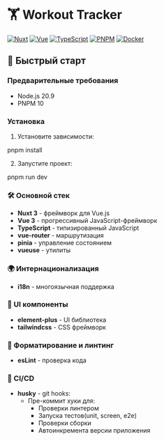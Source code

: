 # 🏋️ Workout Tracker

[![Nuxt](https://img.shields.io/badge/Nuxt-3.11.1-green?logo=nuxt.js)](https://nuxt.com)
[![Vue](https://img.shields.io/badge/Vue-3.3.4-green?logo=vue.js)](https://vuejs.org)
[![TypeScript](https://img.shields.io/badge/TypeScript-5.0.2-blue?logo=typescript)](https://www.typescriptlang.org)
[![PNPM](https://img.shields.io/badge/pnpm-8.6.5-orange?logo=pnpm)](https://pnpm.io)
[![Docker](https://img.shields.io/badge/Docker-✓-blue?logo=docker)](https://www.docker.com)

## 🚀 Быстрый старт

### Предварительные требования

- Node.js 20.9
- PNPM 10

### Установка

1. Установите зависимости:

pnpm install

2. Запустите проект:

pnpm run dev

### 🛠️ Основной стек

- **Nuxt 3** - фреймворк для Vue.js
- **Vue 3** - прогрессивный JavaScript-фреймворк
- **TypeScript** - типизированный JavaScript
- **vue-router** - маршрутизация
- **pinia** - управление состоянием
- **vueuse** - утилиты

### 🌍 Интернационализация

- **i18n** - многоязычная поддержка

### 🎨 UI компоненты

- **element-plus** - UI библиотека
- **tailwindcss** - CSS фреймворк

### 🧹 Форматирование и линтинг

- **esLint** - проверка кода

### 🔄 CI/CD

- **husky** - git hooks:
    - Пре-коммит хуки для:
        - Проверки линтером
        - Запуска тестов(unit, screen, e2e)
        - Проверки сборки
        - Автоинкремента версии приложения
